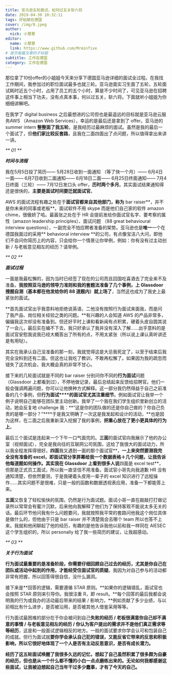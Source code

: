 ```yaml
---
title: 亚马逊五轮面试，如何过五关斩六将
date: 2019-04-30 10:32:11
tags: 好姑娘在德国
cover: /img/8.jpeg
author: 
  nick: 小慧慧
editor:
  name: 小慧慧
  link: https://www.github.com/Mrminfive
# 首页每篇文章的子标题
subtitle: 工作在德国
category: 工作在德国
---
```


那位拿了10份offer的小姐姐今天来分享下德国亚马逊详细的面试全过程。在我找工作期间，我参加过的职位面试最多也就三轮。亚马逊面实习生面了五轮，五轮面试耗时近五个小时，占用了员工的五个小时，算是不少时间了，可见亚马逊在招聘这件事上相当下功夫，没有点真本事，何以过五关，斩六将。下面就听小姐姐为你细细讲解吧。

  

在我学了 digital business 之后最想进的公司但也是最遥远的目标就是亚马逊云服务AWS （Amazon Web Services），幸运的是最后还是拿到了 offer。亚马逊的 summer intern **整整面了我五轮**，是我经历过最麻烦的面试。虽然是我的最后一个面试了，但**他们家比较反套路**，且我在二面四面出了点问题，所以值得拿出来讲一讲。

  

_** 01 **_

**_时间与流程_**

  

我在5月5日投了简历—— 5月28日收到一面通知 （等了快一个月）—— 6月4日一面—— 6月7日收到二面通知—— 6月18日二面—— 6月25日终面通知—— 7月4日终面（三轮）—— 7月12日发口头 offer，**历时两个多月**。其实面试结果通知得还是很快的，**主要是面试时间要迁就面试官**。

  

AWS 的面试流程有趣之处在于**面试官都来自其他部门，称为** bar raiser**，并不是你未来的同事或老板**。面试软件不用 skype 而是他们自己家的软件 amazon chime，很傲娇了哈。最嚣张之处在于 HR 会提前发给你面试官名字、要考察的属性（amazon leadership principles）、面试问题 （88 great behavioural interview questions），一副完全不怕应聘者准备的架势。亚马逊也是**唯一**一个在德国我面过的采用** behavioral interview **的公司，有点像宝洁八大问，即他们不会问你简历上的内容，只会给你一个情景让你举例，例如：你有没有过主动创新 / 与老板意见相左的经历？请举例。

  

_** 02 **_

**_面试过程_**

  

一面是我最松懈的，因为当时已经签了现在的公司而且回国吃喜酒去了完全来不及准备。**我按照亚马逊的领导力准则和我的套题法准备了几个事例，上 Glassdoor 搜题自测（基本都在他发给你的 88 道题内）就上场了**，当然这也成为了我史上最紧张的面试。

  

**首先面试官出乎我意料地拒绝说英语，二他没有按照行为面试来面我，而是问了我产品、岗位相关经验之类的问题。**有兴趣的人会知道 AWS 的产品非常多，偏偏我这次却没有准备到。但还好平时上课和看新闻有点积累，硬着头皮自圆其说了一会儿，最后实在编不下去，我只好承认了我并没有深入了解……出乎意料的是面试官安慰我说我已经大概答出了所有的点，不用太紧张（所以说上课认真听讲还是有用哒）。

  

其实在我承认自己没准备的那一刻，我就觉得这是大忌我死定了，以至于结束后我完全没料到还有二面。但这也让我吃了教训，不敢再松懈了。如果因为我的疏忽而错失了这次机会，我大概会真的非常不甘心。

  

接下来的几轮面试就是不同的 bar raiser 分别问你不同的**行为面试**问题（Glassdoor 上都看到过），不停地做记录，最后总结起来反馈给招聘官。他们一般会强调两遍问题，你可以让他换种方式解释。这一部分我仍然得益于自己之前准备的几个事例，但**行为面试****的面试官尤其注重细节**。例如面试官让我举一个例子说明自己能够在团队里主动创新。我举了一个我在我们学生组织里新创立的活动，她会反复地 challenge 我：**“这是你的团队做的还是你自己做的？你自己负责的是哪一部分？”****于是我又明确了一次这是我发起和设计的活动，**也是因为这样，在二面之后我重新深入挖掘了我的事例，**把重心放在了更小更具体的行为上**。

  

最后三个面试是连起来一个下午一口气面完的。**三面**的面试官向我展示了他的办公室（视频面试），完全是我向往的互联网公司氛围，这给了我很大的面试动力，所以我全程发挥得很好。**四面**我又遇到一面的那个面试官**，**一上来突然要测我完全没有准备的 excel，即面试官分享屏幕给我一个数据表格＋几个问题，让我告诉他每道题如何操作。其实我在 Glassdoor 上看到很多人说**四面是 excel test**，但那是正式员工面试，所以我一直坚信不用准备。面试官小哥先向我道歉 HR 没有通知清楚，但依然要测，于是我硬着头皮用一辈子的 excel 知识进行了远程操作……其实问题不是很难，只是一般的函数和数据透视表应用，准备一下都能答上来。

  

**五面**又恢复了轻松愉快的氛围，仍然是行为面试题。面试小哥一直在敲敲打打做记录所以常常会有蜜汁沉默，后来他向我解释了他们为了保持客观不能说太多无关的话。最后环节他问我有什么问题要问，我就按照我平常的套路问他我这个岗位具体是做什么的，但他由于只是 bar raiser 并不清楚我会去哪个 team 所以也答不上来。我就和他闲聊起了他的经历，有趣的是他告诉我他以前和我一样同在 AIESEC 这个学生组织的，所以 personally 给了我一些简历的建议，让我超感动。

  

_** 03 **_

**_关于行为面试_**

  

**行为面试最重要的是准备阶段，你需要仔细回顾自己过去的经历，尤其是你自己在团队或活动中起到的作用，才能经受住面试官的质疑**。我因为对自己参与的活动都非常有把握，所以回答得很自信，没什么漏洞。

  

接下来是**回答的逻辑，需要遵循 STAR 原则。**如果你的逻辑错乱，面试官也会按照 STAR 原则来引导你。我很注重 R，即 result。**每个回答的最后我都会说明我的行为或我办的活动最后带来的结果 / 影响力，**例如贡献了多少业绩，与以前相比有什么进步，是否被沿用，是否被其他人借鉴采用等等。

  

行为面试最困难的部分在于你会被问到自己**失败的经历 / 老板很满意你自己却不满意的事情 / 与老板意见相左的经历 / 你认为客户提出的需求并不是他们真正需求等等经历**，这是和一般面试逻辑相反的地方。一般的面试要求你学会认可和包装自己的成就。但行为面试就**要你学会承认自己犯的错误，又能反省它带来的反思和积极影响，所以它很好地体现了一个人是否有主动反思意识，是否有成长潜力。**

  

**经历了这五轮面试唤醒了我很多久远的记忆，想起了自己虽然积累了很多颇为自豪的经历，但也是从一个什么都不懂的小白一点点磨练出来的。无论如何我都感谢这些面试，让我被迫想起自己当年干过多少蠢事，才有了今天的自己。**